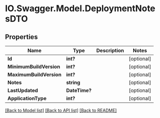 # IO.Swagger.Model.DeploymentNotesDTO
## Properties

Name | Type | Description | Notes
------------ | ------------- | ------------- | -------------
**Id** | **int?** |  | [optional] 
**MinimumBuildVersion** | **int?** |  | [optional] 
**MaximumBuildVersion** | **int?** |  | [optional] 
**Notes** | **string** |  | [optional] 
**LastUpdated** | **DateTime?** |  | [optional] 
**ApplicationType** | **int?** |  | [optional] 

[[Back to Model list]](../README.md#documentation-for-models) [[Back to API list]](../README.md#documentation-for-api-endpoints) [[Back to README]](../README.md)

